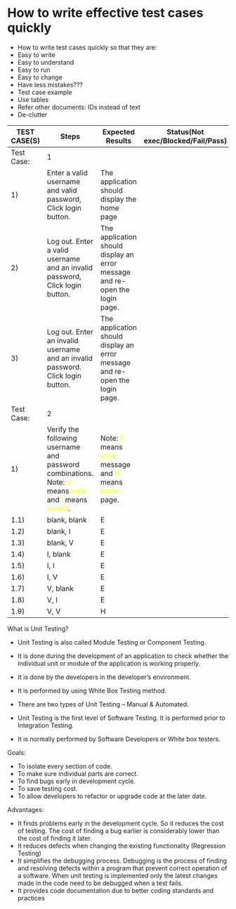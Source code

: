 # How to write effective test cases quickly  

- How to write test cases quickly so that they are:  
- Easy to write
- Easy to understand
- Easy to run
- Easy to change
- Have less mistakes???
- Test case example
- Use tables
- Refer other documents: IDs instead of text
- De-clutter

|TEST CASE(S)|Steps|Expected Results|Status(Not exec/Blocked/Fail/Pass)|
|------------|-----|----------------|---------------------------------|
|Test Case:  |1    |
|1)|Enter a valid username and valid password, Click login button.|The application should display the home page|  
|2)|Log out. Enter a valid username and an invalid password, Click login button.|The application should display an error message and re-open the login page.|
|3)|Log out. Enter an invalid username and an invalid password. Click login button.|The application should display an error message and re-open the login page.|
|Test Case: |2|
|1)|Verify the following username and password combinations. Note: <font color=yellow> V</font> means <font color=yellow>valid</font> and <font color=yellow>I</font> means <font color=yellow>invalid</font>.|Note: <font color=yellow>E</font> means <font color=yellow>error</font> message and <font color=yellow>H</font> means <font color=yellow>home</font> page.|
|1.1)|blank, blank|E|
|1.2)|blank, I|E|
|1.3)|blank, V|E|
|1.4)|I, blank|E|
|1.5)|I, I|E|
|1.6)|I, V|E|
|1.7)|V, blank|E|
|1.8)|V, I|E|
|1.9)|V, V|H|

What is Unit Testing?

- Unit Testing is also called Module Testing or Component Testing. 

- It is done during the development of an application to check whether the individual unit or module of the application is working properly. 

- It is done by the developers in the developer’s environment.

- It is performed by using White Box Testing method.

- There are two types of Unit Testing – Manual & Automated.

- Unit Testing is the first level of Software Testing. It is performed prior to Integration Testing.

- It is normally performed by Software Developers or White box testers.

Goals:

- To isolate every section of code.
- To make sure individual parts are correct.
- To find bugs early in development cycle.
- To save testing cost.
- To allow developers to refactor or upgrade code at the later date.

Advantages:

- It finds problems early in the development cycle. So it reduces the cost of testing. The cost of finding a bug earlier is considerably lower than the cost of finding it later.
- It reduces defects when changing the existing functionality (Regression Testing)
- It simplifies the debugging process. Debugging is the process of finding and resolving defects within a program that prevent correct operation of a software. When unit testing is implemented only the latest changes made in the code need to be debugged when a test fails.
- It provides code documentation due to better coding standards and practices
